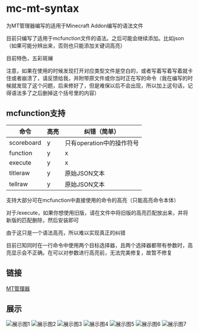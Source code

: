 # mc-mt-syntax

为MT管理器编写的适用于Minecraft Addon编写的语法文件

目前只编写了适用于mcfunction文件的语法。之后可能会继续添加。比如json（如果可能分辨出来，否则也只能添加关键词高亮）

目前特色，五彩斑斓

注意，如果在使用的时候发现打开对应类型文件是空白的，或者写着写着写着就卡住或者崩溃了，请反馈给我，并附带原文件或你当时正在写的命令（我在编写的时候就发现了这个问题，后来修好了，但是难保以后不会出现，所以加上这句话，记得语法多了之后删掉这个括号里的内容）

## mcfunction支持

|命令       |高亮|纠错（简单）               |
|--------------------|-------|--------------------------------------------------|
|scoreboard|y   |只有operation中的操作符号  |
|function   |y   |x                             |
|execute    |y   |x                            |
|titleraw    |y   |原始JSON文本               |
|tellraw     |y   |原始JSON文本               |

支持大部分可在mcfunction中直接使用的命令的高亮（只能高亮命令本体）

对于/execute，如果你想使用旧版，请在文件中将旧版的高亮匹配放出来，并将新版的匹配删除，然后安装即可

由于这只是一个语法高亮，所以难以实现真正的纠错

目前已知同时在一行命令中使用两个目标选择器，且两个选择器都带有参数时，高亮显示会不正确。在可以对参数进行高亮前，无法完美修复，故暂不修复

## 链接

[MT管理器](https://www.coolapk.com/apk/bin.mt.plus)

## 展示

![展示图1](./img/1.jpg)
![展示图2](./img/2.jpg)
![展示图3](./img/3.jpg)
![展示图4](./img/4.jpg)
![展示图5](./img/5.jpg)
![展示图6](./img/6.jpg)
![展示图7](./img/7.jpg)

